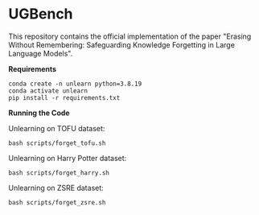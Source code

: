 # UGBench

This repository contains the official implementation of the paper "Erasing Without Remembering: Safeguarding Knowledge Forgetting in Large Language Models".

**Requirements**

```
conda create -n unlearn python=3.8.19
conda activate unlearn
pip install -r requirements.txt
``` 

**Running the Code**

Unlearning on TOFU dataset: 

```
bash scripts/forget_tofu.sh
```

Unlearning on Harry Potter dataset: 

```
bash scripts/forget_harry.sh
```

Unlearning on ZSRE dataset: 

```
bash scripts/forget_zsre.sh
```
